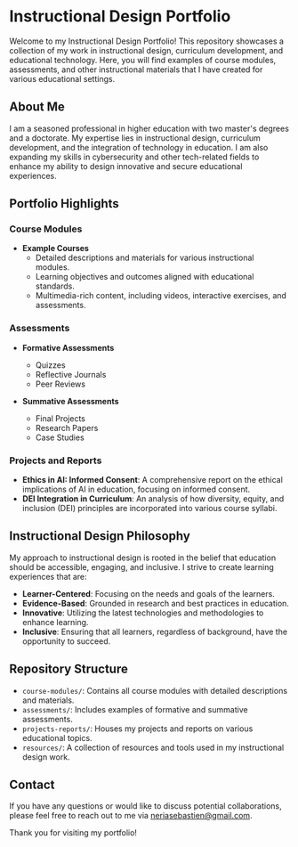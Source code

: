 # Instructional Design Portfolio

Welcome to my Instructional Design Portfolio! This repository showcases a collection of my work in instructional design, curriculum development, and educational technology. Here, you will find examples of course modules, assessments, and other instructional materials that I have created for various educational settings.

## About Me

I am a seasoned professional in higher education with two master's degrees and a doctorate. My expertise lies in instructional design, curriculum development, and the integration of technology in education. I am also expanding my skills in cybersecurity and other tech-related fields to enhance my ability to design innovative and secure educational experiences.

## Portfolio Highlights

### Course Modules

- **Example Courses**
  - Detailed descriptions and materials for various instructional modules.
  - Learning objectives and outcomes aligned with educational standards.
  - Multimedia-rich content, including videos, interactive exercises, and assessments.

### Assessments

- **Formative Assessments**
  - Quizzes
  - Reflective Journals
  - Peer Reviews

- **Summative Assessments**
  - Final Projects
  - Research Papers
  - Case Studies

### Projects and Reports

- **Ethics in AI: Informed Consent**: A comprehensive report on the ethical implications of AI in education, focusing on informed consent.
- **DEI Integration in Curriculum**: An analysis of how diversity, equity, and inclusion (DEI) principles are incorporated into various course syllabi.

## Instructional Design Philosophy

My approach to instructional design is rooted in the belief that education should be accessible, engaging, and inclusive. I strive to create learning experiences that are:
- **Learner-Centered**: Focusing on the needs and goals of the learners.
- **Evidence-Based**: Grounded in research and best practices in education.
- **Innovative**: Utilizing the latest technologies and methodologies to enhance learning.
- **Inclusive**: Ensuring that all learners, regardless of background, have the opportunity to succeed.

## Repository Structure

- `course-modules/`: Contains all course modules with detailed descriptions and materials.
- `assessments/`: Includes examples of formative and summative assessments.
- `projects-reports/`: Houses my projects and reports on various educational topics.
- `resources/`: A collection of resources and tools used in my instructional design work.

## Contact

If you have any questions or would like to discuss potential collaborations, please feel free to reach out to me via [neriasebastien@gmail.com](mailto:neriasebastien@gmail.com).

Thank you for visiting my portfolio!
